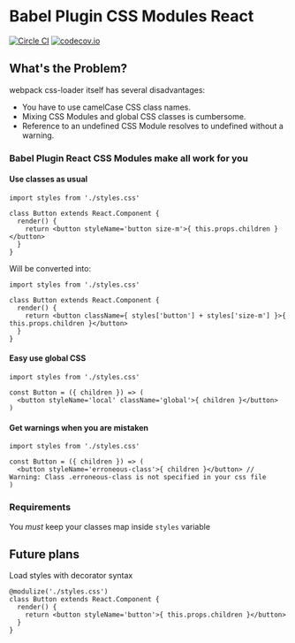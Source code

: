 # Babel Plugin CSS Modules React
[![Circle CI](https://circleci.com/gh/Nitive/babel-plugin-css-modules-react.svg?style=svg)](https://circleci.com/gh/Nitive/babel-plugin-css-modules-react)
[![codecov.io](https://codecov.io/github/Nitive/babel-plugin-css-modules-react/coverage.svg?branch=master)](https://codecov.io/github/Nitive/babel-plugin-css-modules-react?branch=master)


## What's the Problem?
webpack css-loader itself has several disadvantages:

- You have to use camelCase CSS class names.
- Mixing CSS Modules and global CSS classes is cumbersome.
- Reference to an undefined CSS Module resolves to undefined without a warning.

### Babel Plugin React CSS Modules make all work for you

#### Use classes as usual
```
import styles from './styles.css'

class Button extends React.Component {
  render() {
    return <button styleName='button size-m'>{ this.props.children }</button>
  }
}
```
Will be converted into:
```
import styles from './styles.css'

class Button extends React.Component {
  render() {
    return <button className={ styles['button'] + styles['size-m'] }>{ this.props.children }</button>
  }
}
```

#### Easy use global CSS
```
import styles from './styles.css'

const Button = ({ children }) => (
  <button styleName='local' className='global'>{ children }</button>
)
```

#### Get warnings when you are mistaken
```
import styles from './styles.css'

const Button = ({ children }) => (
  <button styleName='erroneous-class'>{ children }</button> // Warning: Class .erroneous-class is not specified in your css file
)
```

### Requirements
You *must* keep your classes map inside `styles` variable

## Future plans
Load styles with decorator syntax

```
@modulize('./styles.css')
class Button extends React.Component {
  render() {
    return <button styleName='button'>{ this.props.children }</button>
  }
}
```
